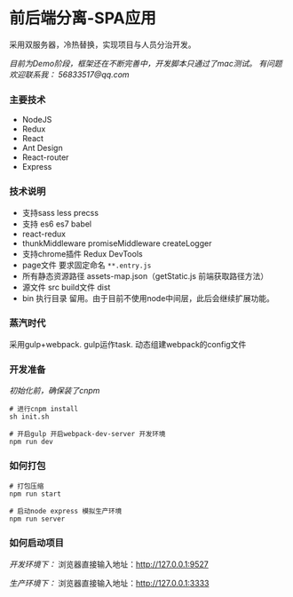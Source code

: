# 前后端分离-SPA应用 #

采用双服务器，冷热替换，实现项目与人员分治开发。

_目前为Demo阶段，框架还在不断完善中，开发脚本只通过了mac测试。
有问题欢迎联系我： 56833517@qq.com_

### 主要技术 ###

* NodeJS
* Redux
* React
* Ant Design
* React-router
* Express

### 技术说明 ###

* 支持sass less precss
* 支持 es6 es7 babel
* react-redux
* thunkMiddleware promiseMiddleware createLogger
* 支持chrome插件 Redux DevTools
* page文件 要求固定命名  ```**.entry.js```
* 所有静态资源路径 assets-map.json（getStatic.js 前端获取路径方法）
* 源文件 src      build文件 dist
* bin 执行目录 留用。由于目前不使用node中间层，此后会继续扩展功能。

### 蒸汽时代 ###

采用gulp+webpack.
gulp运作task.
动态组建webpack的config文件

### 开发准备 ###

_初始化前，确保装了cnpm_
``` shell
# 进行cnpm install
sh init.sh
```

``` shell
# 开启gulp 开启webpack-dev-server 开发环境
npm run dev
```

### 如何打包 ###

``` shell
# 打包压缩
npm run start

# 启动node express 模拟生产环境
npm run server
```

### 如何启动项目 ###

_开发环境下：_
浏览器直接输入地址：http://127.0.0.1:9527

_生产环境下：_
浏览器直接输入地址：http://127.0.0.1:3333
